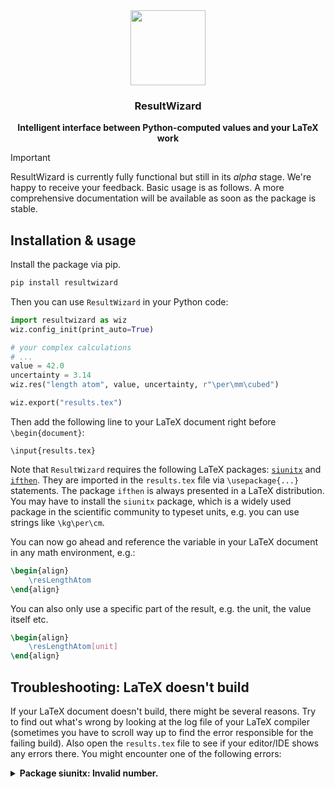 <div align="center">
  <img src="https://github.com/paul019/ResultWizard/assets/37160523/8576038a-3867-470b-8f42-90b60ea92042" width="120px" />
  <div align="center">
    <h3 align="center">ResultWizard</h3>
    <p><strong>Intelligent interface between Python-computed values and your LaTeX work</strong></p>
  </div>
</div>

> [!important]  
> ResultWizard is currently fully functional but still in its *alpha* stage. We're happy to receive your feedback. Basic usage is as follows. A more comprehensive documentation will be available as soon as the package is stable.


## Installation & usage
Install the package via pip.

```sh
pip install resultwizard
```

Then you can use `ResultWizard` in your Python code:

```python
import resultwizard as wiz
wiz.config_init(print_auto=True)

# your complex calculations
# ...
value = 42.0
uncertainty = 3.14
wiz.res("length atom", value, uncertainty, r"\per\mm\cubed")

wiz.export("results.tex")
```

Then add the following line to your LaTeX document right before `\begin{document}`:

```
\input{results.tex}
```

Note that `ResultWizard` requires the following LaTeX packages: [`siunitx`](https://ctan.org/pkg/siunitx) and [`ifthen`](https://ctan.org/pkg/ifthen). They are imported in the `results.tex` file via `\usepackage{...}` statements. The package `ifthen` is always presented in a LaTeX distribution. You may have to install the `siunitx` package, which is a widely used package in the scientific community to typeset units, e.g. you can use strings like `\kg\per\cm`.

You can now go ahead and reference the variable in your LaTeX document in any math environment, e.g.:

```latex
\begin{align}
    \resLengthAtom
\end{align}
```

You can also only use a specific part of the result, e.g. the unit, the value itself etc.

```latex
\begin{align}
    \resLengthAtom[unit]
\end{align}
```


## Troubleshooting: LaTeX doesn't build

If your LaTeX document doesn't build, there might be several reasons. Try to find out what's wrong by looking at the log file of your LaTeX compiler (sometimes you have to scroll way up to find the error responsible for the failing build). Also open the `results.tex` file to see if your editor/IDE shows any errors there. You might encounter one of the following errors:

<details>

<summary><strong>Package siunitx: Invalid number.</strong></summary>

TL;DR: You have an **old version of `siunitx`**. Please update it or use the `siunitx_fallback` option in the `config_init` method.

In version [`v3.1.0 (2022-04-25)`](https://github.com/josephwright/siunitx/blob/main/CHANGELOG.md#v310---2022-04-25), `siunitx` introduced "support for multiple uncertainty values in both short and long form in input". We make use of this feature in `ResultWizard`.

Unfortunately, it may be the case that you're using an older version of `siunitx`. Especially if you've installed LaTeX via a package manager (e.g. you installed `siunitx` via `sudo apt install texlive-science`). To determine your version, include the following line in your LaTeX document:

```latex
\listfiles % add this before \begin{document}
```

Then, compile your document and check the log for the version of `siunitx`. If it's older than `v3.1.0 (2022-04-25)`, don't despair. We have two solutions for you:

**Solution 1: Don't update `siunitx` and stick with your old version**

Sure, fine, we won't force you to update `siunitx` (although we'd recommend it). To keep using your old version, specify the following key in the `config_init` method:

```python
wiz.config_init(siunitx_fallback=True)
```

Note that with this "solution", you won't be able to fully customize the output of the result in your LaTeX document. For example, we will use a `±` between the value and the uncertainty, e.g. `3.14 ± 0.02`. You won't be able to change this in your `sisetup` by doing:

```latex
\sisetup{separate-uncertainty=false}
```

to get another format like `3.14(2)`. There are also some [other `siunitx` options](https://texdoc.org/serve/siunitx/0) that won't work with `ResultWizard`, e.g. `exponent-product`. If you're fine with this, go ahead and use the `siunitx_fallback` option. If not, consider updating `siunitx` to at least version `v3.1.0`.

**Solution 2: Update `siunitx` (recommended)**

How the update process works depends on your LaTeX distribution and how you installed it. E.g. you might be using `TeX Live` on `Ubuntu` and installed packages via `apt`, e.g. `sudo apt install texlive-science` (which includes the LaTeX `siunitx`). These pre-built packages are often outdated, e.g. for Ubuntu 22.04 LTS (jammy), the `siunitx` package that comes with the `texlive-science` package is `3.0.4`. Therefore, you might have to update `siunitx` manually. See an overview on how to install individual LaTeX packages on Linux [here](https://tex.stackexchange.com/a/73017/).

A quick solution might be to simply install a new version of `siunitx` manually to your system. There's a great and short Ubuntu guide on how to install LaTeX packages manually [here](https://help.ubuntu.com/community/LaTeX#Installing_packages_manually). The following commands are based on this guide. We will download the version `3.1.11 (2022-12-05)` from GitHub (this is the last version before `3.2` where things might get more complicated to install) and install it locally. Nothing too fancy. Execute the following commands in your terminal:

```sh
# Install "unzip", a tool to extract zip files
sudo apt install unzip

# Download v3.1.11 of siunitx from GitHub
curl -L https://github.com/josephwright/siunitx/releases/download/v3.1.11/siunitx-ctan.zip > siunitx-ctan-3.1.11.zip

# Unzip the file
unzip ./siunitx-ctan-3.1.11.zip
cd siunitx/

# Run LaTeX on the .ins file to produce a usable .sty file
# (The .sty file is needed when you use \usepackage{siunitx}
# in your LaTeX document)
latex siunitx.ins

# Create a new directory in your home directory
# to store the new package .sty file
mkdir -p ~/texmf/tex/latex/siunitx
cp siunitx.sty ~/texmf/tex/latex/siunitx/

# Make LaTeX recognize the new package by pointing it to the new directory
texhash ~/texmf/

# 🙌 Done. Try to rebuild your LaTeX document again.

# If you don't wan't the new siunitx version anymore, just run the following
# command to remove the .sty file. LaTeX will then use the version of siunitx
# it finds somewhere else in your system.
rm ~/texmf/tex/latex/siunitx/siunitx.sty
```

Compiling your latex document again, you should see version `v3.1.11` of `siunitx` in the log file. And it should build, yeah 🎉. Don't forget to remove the `\listfiles` from your LaTeX document to avoid cluttering your log file (which is ironic for LaTeX, we know).

</details>

